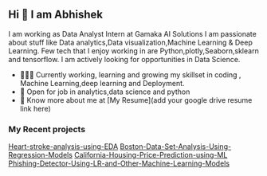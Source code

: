 ## Hi 👋 I am Abhishek 
I am working as  Data Analyst Intern at Gamaka AI Solutions
 I am passionate about stuff like Data analytics,Data visualization,Machine Learning & Deep Learning. 
Few tech that I enjoy working in are Python,plotly,Seaborn,sklearn and tensorflow. I am actively looking for opportunities in Data Science.

- 👨🏽‍💻 Currently working, learning and growing my skillset in coding , Machine Learning,deep learning and Deployment.
- 🤝 Open for job in  analytics,data science and python
- 👨 Know more about me at [My Resume](add your google drive resume link here) 

### My Recent projects 

[Heart-stroke-analysis-using-EDA](https://github.com/Abhishek123-Burman/Heart-stroke-analysis-using-EDA)
[Boston-Data-Set-Analysis-Using-Regression-Models](https://github.com/Abhishek123-Burman/Boston-Data-Set-Analysis-Using-Regression-Models)
[California-Housing-Price-Prediction-using-ML](https://github.com/Abhishek123-Burman/California-Housing-Price-Prediction-using-ML)
[Phishing-Detector-Using-LR-and-Other-Machine-Learning-Models](https://github.com/Abhishek123-Burman/Phishing-Detector-Using-LR-and-Other-Machine-Learning-Models)

